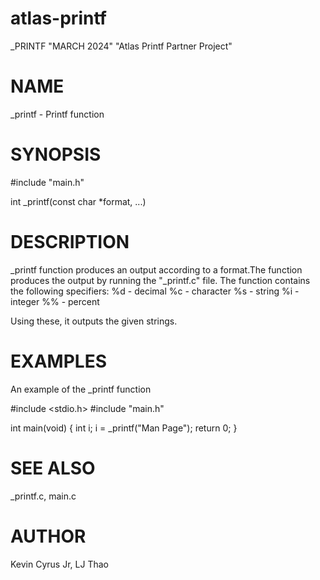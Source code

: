 # atlas-printf
_PRINTF "MARCH 2024" "Atlas Printf Partner Project"


# NAME
_printf - Printf function


# SYNOPSIS
#include "main.h"

int _printf(const char *format, ...)


# DESCRIPTION
_printf function produces an output according to a format.The function produces the output by running the "_printf.c" file. The function contains the following specifiers:
%d - decimal
%c - character
%s - string
%i - integer
%% - percent

Using these, it outputs the given strings.


# EXAMPLES
An example of the _printf function

#include <stdio.h>
#include "main.h"

int main(void)
{
        int i;
        i = _printf("Man Page");
return 0;
}


# SEE ALSO
_printf.c, main.c

# AUTHOR

Kevin Cyrus Jr, LJ Thao

